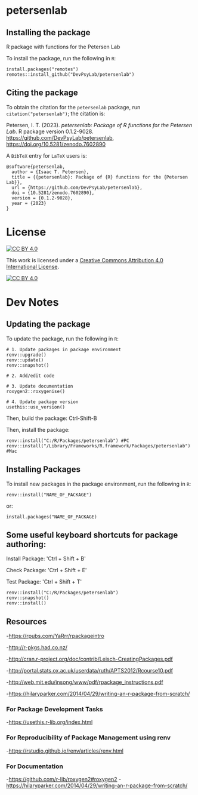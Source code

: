 # petersenlab

## Installing the package

R package with functions for the Petersen Lab

To install the package, run the following in `R`:
```
install.packages("remotes")
remotes::install_github("DevPsyLab/petersenlab")
```

## Citing the package

To obtain the citation for the `petersenlab` package, run `citation("petersenlab")`; the citation is:

Petersen, I. T. (2023). *petersenlab: Package of R functions for the Petersen Lab*. R package version 0.1.2-9028. https://github.com/DevPsyLab/petersenlab, https://doi.org/10.5281/zenodo.7602890

A `BibTeX` entry for `LaTeX` users is:
```
@software{petersenlab,
  author = {Isaac T. Petersen},
  title = {{petersenlab}: Package of {R} functions for the {Petersen Lab}},
  url = {https://github.com/DevPsyLab/petersenlab},
  doi = {10.5281/zenodo.7602890},
  version = {0.1.2-9028},
  year = {2023}
}
```

# License

[![CC BY 4.0][cc-by-shield]][cc-by]

This work is licensed under a
[Creative Commons Attribution 4.0 International License][cc-by].

[![CC BY 4.0][cc-by-image]][cc-by]

[cc-by]: http://creativecommons.org/licenses/by/4.0/
[cc-by-image]: https://i.creativecommons.org/l/by/4.0/88x31.png
[cc-by-shield]: https://img.shields.io/badge/License-CC%20BY%204.0-lightgrey.svg

# Dev Notes

## Updating the package

To update the package, run the following in `R`:
```
# 1. Update packages in package environment
renv::upgrade()
renv::update()
renv::snapshot()

# 2. Add/edit code

# 3. Update documentation
roxygen2::roxygenise()

# 4. Update package version
usethis::use_version()
```

Then, build the package: Ctrl-Shift-B

Then, install the package:

```
renv::install("C:/R/Packages/petersenlab") #PC
renv::install("/Library/Frameworks/R.framework/Packages/petersenlab") #Mac
```

## Installing Packages

To install new packages in the package environment, run the following in `R`:
```
renv::install("NAME_OF_PACKAGE")
```
or:
```
install.packages("NAME_OF_PACKAGE)
```

## Some useful keyboard shortcuts for package authoring:

 Install Package:           'Ctrl + Shift + B'
 
 Check Package:             'Ctrl + Shift + E'
 
 Test Package:              'Ctrl + Shift + T'

```
renv::install("C:/R/Packages/petersenlab")
renv::snapshot()
renv::install()
```

## Resources

-https://rpubs.com/YaRrr/rpackageintro

-http://r-pkgs.had.co.nz/

-http://cran.r-project.org/doc/contrib/Leisch-CreatingPackages.pdf

-http://portal.stats.ox.ac.uk/userdata/ruth/APTS2012/Rcourse10.pdf

-http://web.mit.edu/insong/www/pdf/rpackage_instructions.pdf

-https://hilaryparker.com/2014/04/29/writing-an-r-package-from-scratch/

### For Package Development Tasks

-https://usethis.r-lib.org/index.html

### For Reproducibility of Package Management using renv

-https://rstudio.github.io/renv/articles/renv.html

### For Documentation

-https://github.com/r-lib/roxygen2#roxygen2
-https://hilaryparker.com/2014/04/29/writing-an-r-package-from-scratch/
